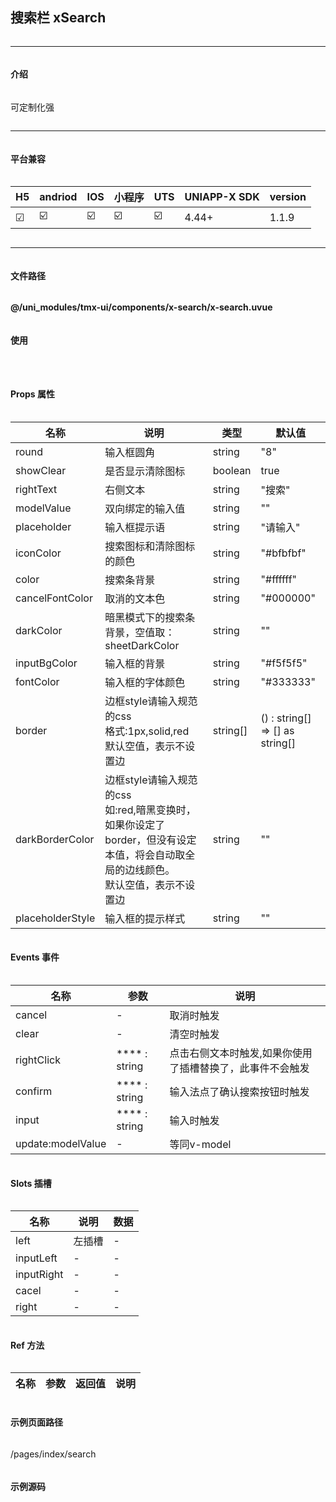 
## 搜索栏 xSearch

***

#### 介绍

可定制化强

***

#### 平台兼容

| H5 | andriod | IOS | 小程序 | UTS | UNIAPP-X SDK | version |
| --- | --- | --- | --- | --- | --- | --- |
| ☑ | ☑️ | ☑️ | ☑️ | ☑️ | 4.44+ | 1.1.9 |

***

#### 文件路径

**@/uni_modules/tmx-ui/components/x-search/x-search.uvue**

#### 使用

<x-search></x-search>

#### Props 属性

| 名称 | 说明 | 类型 | 默认值 |
| ------ | ---- | ---- | ---- |
| round | 输入框圆角 | string | "8" |
| showClear | 是否显示清除图标 | boolean | true |
| rightText | 右侧文本 | string | "搜索" |
| modelValue | 双向绑定的输入值 | string | "" |
| placeholder | 输入框提示语 | string | "请输入" |
| iconColor | 搜索图标和清除图标的颜色 | string | "#bfbfbf" |
| color | 搜索条背景 | string | "#ffffff" |
| cancelFontColor | 取消的文本色 | string | "#000000" |
| darkColor | 暗黑模式下的搜索条背景，空值取：sheetDarkColor | string | "" |
| inputBgColor | 输入框的背景 | string | "#f5f5f5" |
| fontColor | 输入框的字体颜色 | string | "#333333" |
| border | 边框style请输入规范的css<br>格式:1px,solid,red<br>默认空值，表示不设置边 | string[] | () : string[] => [] as string[] |
| darkBorderColor | 边框style请输入规范的css<br>如:red,暗黑变换时，如果你设定了border，但没有设定本值，将会自动取全局的边线颜色。<br>默认空值，表示不设置边 | string | "" |
| placeholderStyle | 输入框的提示样式 | string | "" |



#### Events 事件

| 名称 | 参数 | 说明 |
| ------ | ---- | ---- |
| cancel | - | 取消时触发 |
| clear | - | 清空时触发 |
| rightClick | **** : string | 点击右侧文本时触发,如果你使用了插槽替换了，此事件不会触发 |
| confirm | **** : string | 输入法点了确认搜索按钮时触发 |
| input | **** : string | 输入时触发 |
| update:modelValue | - | 等同v-model |


#### Slots 插槽

| 名称 | 说明 | 数据 |
| ------ | ---- | ---- |
| left | 左插槽 | - |
| inputLeft | - | - |
| inputRight | - | - |
| cacel | - | - |
| right | - | - |


#### Ref 方法

| 名称 | 参数 | 返回值 | 说明 |
| ------ | ---- | ---- | ---- |


#### 示例页面路径

/pages/index/search

#### 示例源码

<template>
	<!-- #ifdef MP-WEIXIN -->
	<page-meta :page-style="`background-color:${xThemeConfigBgColor}`">
		<navigation-bar :background-color="xThemeConfigNavBgColor"
			:front-color="xThemeConfigNavFontColor"></navigation-bar>
	</page-meta>
	<!-- #endif -->
	<view style="flex:1;display: flex;flex-direction: column;">

		<x-sheet :padding="['0']" :round="['0']">
			<x-input round="0" @input="searchWordList" v-model="word" color="white" left-icon="search-line" placeholder="输入关联组件名或者英文名"></x-input>
		</x-sheet>
		
		<!-- #ifdef MP -->
		<view style="flex:1;display: flex;flex-direction: column;position: relative;margin:0 16px;">
		<!-- #endif -->
		<list-view class="flex-1"
		<!-- #ifdef MP -->
		style="position: absolute;height: 100%;width:100%"
		<!-- #endif -->
		<!-- #ifndef MP -->
		style="margin:0 16px;"
		<!-- #endif -->
		>
			<list-item v-for="(item,index) in list" :key="index">
				<navigator :url="item.url" class="lsitCell flex flex-row flex-row-center-between" :style="{backgroundColor: listBgcColor}">
					<text :style="{color:textcColor}">{{item.title}}</text>
				</navigator>
			</list-item>
			
			<list-item>
				<x-empty title="没组件,换个词" :showBtn="false" :empty="true" :loading="false" :error="false" v-if="list.length==0"></x-empty>
			</list-item>
		</list-view>
		<!-- #ifdef MP -->
		</view>
		<!-- #endif -->

	</view>

</template>

<script setup lang="uts">
	import { listdata, type INDEXITEMINFO_AR,INDEXITEMINFO } from "./index.uts"
	import { xStore, xDate } from "@/uni_modules/tmx-ui/index.uts"
	const word = ref('')
	const list = ref<INDEXITEMINFO[]>([])
	let tid = 2232
	const listBgcColor = computed(():string=>{
		return xStore.xConfig.dark == 'dark'?xStore.xConfig.sheetDarkColor:'#ffffff'
	})
	const textcColor = computed(():string=>{
		return xStore.xConfig.dark == 'dark'?'#fff':'#333'
	})
	
	const searchWordList = (value:string)=>{
		if(value.trim()==''){
			list.value = [] as INDEXITEMINFO[]
			return
		}
		clearTimeout(tid)
		let temvalue = value.toLowerCase()
		tid = setTimeout(function() {
			let listtem = [] as INDEXITEMINFO[];
			for(let i=0;i<listdata.length;i++){
				let children = listdata[i].children;
				for(let j=0;j<children.length;j++){
					let item = children[j];
					let title = item.title.toLowerCase();
					let pagename = item.url.split('/').pop()!.toLowerCase()
					if(title.indexOf(temvalue)>-1||pagename.indexOf(temvalue)>-1){
						listtem.push(item)
					}
				}
			}
			list.value = [...listtem]
		}, 350);
	}
	onLoad((obj:OnLoadOptions)=>{
		let tempWord = obj['word'] ?? ""
		searchWordList(tempWord)
		word.value = tempWord
	})
	onBeforeUnmount(()=>{
		clearTimeout(tid)
	})
</script>

<style >
	/* #ifdef MP */
	page,body{
		height:100vh;
		display: flex;
		flex-direction: column;
	}
	/* #endif */
	.lsitCell{
		height: 50px;
		padding: 0 16px;
		margin-bottom: 1px;
		/* #ifndef APP */
		box-szing:border-box;
		/* #endif */
	}
</style>
		

